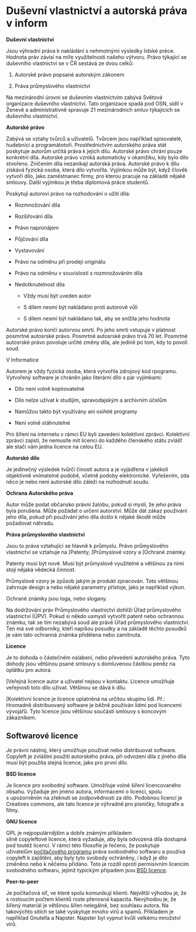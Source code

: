 # Duševní vlastnictví a autorská práva v inform

**Duševní vlastnictví**

Jsou výhradní práva k nakládání s nehmotnými výsledky lidské préce.
Hodnota práv závisí na míře využitelnosti našeho výtvoru. Právo týkající
se duševního vlastnictví se v ČR sestává ze dvou celků:

1) Autorské právo popsané autorským zákonem

2) Práva průmyslového vlastnictví

Na mezinárodní úrovni se duševním vlastnictvím zabývá Světová organizace
duševního vlastnictví. Tato organizace spadá pod OSN, sídlí v Ženevě a
administrativně spravuje 21 mezinárodních smluv týkajících se duševního
vlastnictví.

**Autorské právo**

Zabývá se vztahy tvůrců a uživatelů. Tvůrcem jsou například spisovatelé,
hudebníci a programátotoři. Prostřednictvím autorského práva stát
poskytuje autorům určitá práva k jejich dílu. Autorské právo chrání
pouze konkrétní díla. Autorské právo vzniká automaticky v okamžiku, kdy
bylo dílo stvořeno. Zníčením díla nezanikají autorská práva. Autorské
právo k dílu získává fyzická osoba, která dílo vytvořila. Vyjímkou může
být, když člověk vytvoří dílo, jako zaměstnanec firmy, pro kterou
pracuje na základě nějaké smlouvy. Další vyjímkou je třeba diplomová
práce studentů.

Poskytují autorovi právo na rozhodování o užití díla:

-   Rozmnožování díla

-   Rozšiřování díla

-   Právo napronájem

-   Půjčování díla

-   Vystavování

-   Právo na odměnu při prodeji originálu

-   Právo na odměnu v souvislosti s rozmnožováním díla

-   Nedotknutelnost díla

    -   Vždy musí být uveden autor

    -   S dílem nesmí být nakládano proti autorově vůli

    -   S dílem nesmí být nakládano tak, aby se snížila jeho hodnota

Autorské právo končí autorvou smrtí. Po jeho smrti vstupuje v platnost
posmrtné autosrské právo. Posmrtné autosrské právo trvá 70 let. Posmrtné
autosrské právo povoluje určité změny díla, ale jedině po tom, kdy to
povolí soud.

V Informatice

Autorem je vždy fyzická osoba, která vytvořila zdrojový kód rpogramu.
Vytvořený software je chráněn jako literární dílo s pár vyjímkami:

-   Dílo není volně kopírovatelné

-   Dílo nelze užívat k studijím, spravodajským a archivním účelům

-   Namůžou takto být využívány ani osiřelé programy

-   Není volně stáhnutelné

Pro šíření na internetu v rámci EU byli zavedeni kolektivní zprávci.
Kolektivní zprávci zajistí, že nemusíte mít licenci do každého členského
státu zvlášť ale stačí vám jedna licence na celou EU.

**Autorské dílo**

Je jedinečný výsledek tvůrčí činosti autora a je vyjádřena v jakékoli
objektivně vnímatelné podobě, včetně podoby elektronické. Vyřešením, zda
něco je nebo není autorské dílo záleží na rozhodnutí soudu.

**Ochrana Autorského práva**

Autor může podat občansko právní žalobu, pokud si myslí, že jeho práva
byla porušena. Může požádat o určení autorství. Může dát zákaz použivání
jeho díla, pokud při používání jeho díla došlo k nějaké škodě může
požadovat náhradu.

**Práva průmyslového vlastnictví**

Jsou to práva vztahující se hlavně k průmyslu. Právo průmyslového
vlastnictví se vztahuje na [Patenty, [Průmyslové
vzory a [Ochrané známky.

Patenty musí být nové. Musí být průmyslově využitelné a většinou za nimi
stojí nějaká vědecká činnost.

Průmyslové vzory je způsob jakým je produkt zpracován. Toto většinou
zahrnuje design a nebo nějaké parametry přístoje, jako je například
výkon.

Ochrané známky jsou loga, nebo slogany.

Na dodržování práv Průmyslového vlastnictví dohlíží Úřad průmyslového
vlastnictví (ÚPV). Pokud si někdo usmyslí vytvořit patent nebo ochrannou
známku, tak se tím nezabývá soud ale právě Úřad průmyslového
vlastnictví. Ten má své odborníky, kteří napíšou posudky a na základě
těchto posudků je vám tato ochranná známka přidělena nebo zamítnuta.

**Licence**

Je to dohoda o částečném oslabení, nebo převedení autorského práva. Tyto
dohody jsou většinou psané smlouvy s domluvenou částkou peněz na oplátku
pro autora.

[Veřejná licence autor a uživatel nejsou v kontaktu.
Licence umožňuje veřejnosti toto dílo užívat. Většinou se dává k dílu.

[Kolektivní licence je licence uplatněná na určitou skupinu
lidí. Př.: Hromadně distribuovaný software je běžně používán lidmi pod
licencemi vývojářů. Tyto licence jsou většinou součástí smlouvy
s koncovým zákazníkem.

## Softwarové licence

Je právní nástroj, který umožňuje používat nebo distribuovat software.
Copyleft je zvláštní použití autorského práva, při odvození díla
z jiného díla musí být použita stejná licence, jako pro první dílo.

**BSD licence**

Je licence pro svobodný software. Umožňuje volné šíření licencovaného
obsahu. Vyžaduje jen jméno autora, informacemi o licenci, spolu
s upozorněním na zřeknutí se zodpovědnosti za dílo. Podobnou licencí je
Creatives commons, ale tato licence je výhradně pro písničky, fotografe
a filmy.

**GNU licence**

GPL je nejpopulárnějším a dobře známým příkladem
silně copyleftové licence, která vyžaduje, aby byla odvozená díla
dostupná pod toutéž licencí. V rámci této filosofie je řečeno, že
poskytuje uživatelům [počítačového
programu](https://cs.wikipedia.org/wiki/Po%C4%8D%C3%ADta%C4%8Dov%C3%BD_program) práva
svobodného softwaru a používá copyleft k zajištění, aby byly tyto
svobody ochráněny, i když je dílo změněno nebo k něčemu přidáno. Toto je
rozdíl oproti permisivním licencím svobodného softwaru, jejímž typickým
případem jsou [BSD licence](https://cs.wikipedia.org/wiki/BSD_licence).

**Peer-to-peer**

Je počítačová síť, ve které spolu komunikují klienti. Největší výhodou
je, že s rostoucím počtem klientů roste přenosná kapacita. Nevýhodou je,
že šířený materiál je většinou šířen nelegálně, bez souhlasu autora. Na
takovýchto sítích se také vyskytuje mnoho virů a spamů. Příkladem je
například Gnutella a Napster. Napster byl vypnut kvůli velkému množství
virů.
